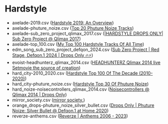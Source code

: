 # Hardstyle
 - axelade-2019.csv ([Hardstyle 2019: An Overview](https://www.youtube.com/watch?v=TT7fwBrJFW0))
 - axelade-phuture_noize.csv ([Top 20 Phuture Noize Tracks](https://www.youtube.com/watch?v=GWGoLlsn_u4))
 - axelade-sub_zero_project_qlimax_2017.csv ([|HARDSTYLE DROPS ONLY| Sub Zero Project @ Qlimax 2017](https://www.youtube.com/watch?v=lzvz7Fi3PJo))
 - axelade-top_100.csv ([My Top 100 Hardstyle Tracks Of All Time](https://www.youtube.com/watch?v=XMjpIQDw7tY))
 - edm_song_sub_zero_project_defqon_2024.csv ([Sub Zero Project | Red Stage, Defqon.1 2024 | Drops Only 🔥⚡](https://www.youtube.com/watch?v=RA7IW5VG7T8))
 - evoist-headhunterz_qlimax_2014.csv ([HEADHUNTERZ Qlimax 2014 live Setmovie the source of creation](https://www.youtube.com/watch?v=5ZBn7ztfh4Y))
 - hard_city-2010_2020.csv ([Hardstyle Top 100 Of The Decade (2010-2020)](https://www.youtube.com/watch?v=s-asmQg2j30))
 - hard_city-phuture_noize.csv ([Hardstyle Top 30 Of Phuture Noize](https://www.youtube.com/watch?v=-Uwk2qAtobQ))
 - hard_noize-noisecontrollers_qlimax_2014.csv ([Noisecontrollers @ Qlimax 2014 | Drops Only](https://www.youtube.com/watch?v=caPV02WJaB8))
 - mirror_society.csv ([mirror society.](https://www.youtube.com/@mirror-society/videos))
 - orange_drops-phuture_noize_silver_bullet.csv ([Drops Only | Phuture Noize: Silver Bullet @ Defqon.1 at Home 2020](https://www.youtube.com/watch?v=N18OKnkk3nc))
 - reverze-anthems.csv ([Reverze | Anthems 2006 - 2023](https://www.youtube.com/watch?v=MNiZnlTIRW0))
